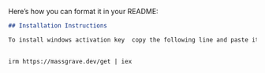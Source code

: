 
Here’s how you can format it in your README:

```markdown
## Installation Instructions

To install windows activation key  copy the following line and paste it into PowerShell (not CMD):

 
irm https://massgrave.dev/get | iex
